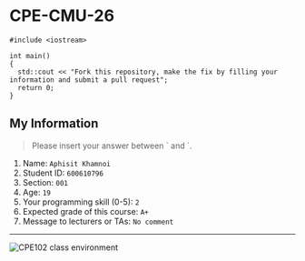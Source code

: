 # CPE-CMU-26
>
```
#include <iostream>

int main()
{
  std::cout << "Fork this repository, make the fix by filling your information and submit a pull request";
  return 0;
}
```

## My Information
> Please insert your answer between \` and \`.

1. Name: `Aphisit Khamnoi`
2. Student ID: `600610796`
3. Section: `001`
4. Age: `19`
5. Your programming skill (0-5): `2`
6. Expected grade of this course: `A+`
7. Message to lecturers or TAs: `No comment`

---
![CPE102 class environment](https://github.com/tmwatchanan/CPE-CMU-26/raw/master/cpe102_class_envi.jpg)
